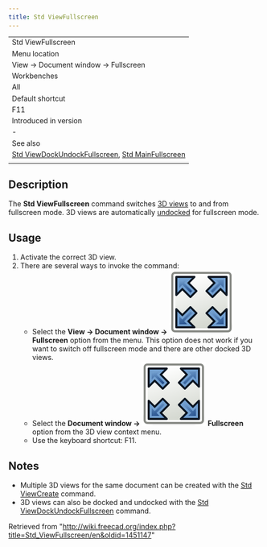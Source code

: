 ```yaml
---
title: Std ViewFullscreen
---
```


|                                                                                                                                                              |
| ------------------------------------------------------------------------------------------------------------------------------------------------------------ |
| Std ViewFullscreen                                                                                                                                           |
| Menu location                                                                                                                                                |
| View → Document window → Fullscreen                                                                                                                          |
| Workbenches                                                                                                                                                  |
| All                                                                                                                                                          |
| Default shortcut                                                                                                                                             |
| F11                                                                                                                                                          |
| Introduced in version                                                                                                                                        |
| -                                                                                                                                                            |
| See also                                                                                                                                                     |
| [Std ViewDockUndockFullscreen](/Std_ViewDockUndockFullscreen "Std ViewDockUndockFullscreen"), [Std MainFullscreen](/Std_MainFullscreen "Std MainFullscreen") |
|                                                                                                                                                              |

## Description

The **Std ViewFullscreen** command switches [3D views](/3D_view "3D view") to and from fullscreen mode. 3D views are automatically [undocked](/Std_ViewDockUndockFullscreen "Std ViewDockUndockFullscreen") for fullscreen mode.

## Usage

1. Activate the correct 3D view.
2. There are several ways to invoke the command:
   - Select the **View → Document window → ![](/src/assets/images/Std_ViewFullscreen.svg) Fullscreen** option from the menu. This option does not work if you want to switch off fullscreen mode and there are other docked 3D views.
   - Select the **Document window → ![](/src/assets/images/Std_ViewFullscreen.svg) Fullscreen** option from the 3D view context menu.
   - Use the keyboard shortcut: F11.

## Notes

- Multiple 3D views for the same document can be created with the [Std ViewCreate](/Std_ViewCreate "Std ViewCreate") command.
- 3D views can also be docked and undocked with the [Std ViewDockUndockFullscreen](/Std_ViewDockUndockFullscreen "Std ViewDockUndockFullscreen") command.

Retrieved from "<http://wiki.freecad.org/index.php?title=Std_ViewFullscreen/en&oldid=1451147>"
